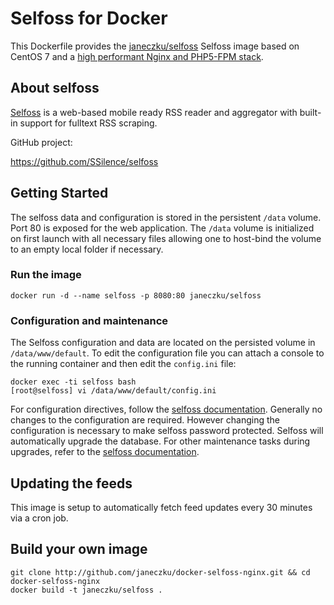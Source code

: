 # Selfoss for Docker

This Dockerfile provides the [janeczku/selfoss](https://registry.hub.docker.com/u/janeczku/selfoss/) Selfoss image based on CentOS 7 and a [high performant Nginx and PHP5-FPM stack](https://github.com/million12/docker-nginx-php).

## About selfoss

[Selfoss](http://selfoss.aditu.de/) is a web-based mobile ready RSS reader and aggregator with built-in support for fulltext RSS scraping.

GitHub project:

https://github.com/SSilence/selfoss

## Getting Started

The selfoss data and configuration is stored in the persistent `/data` volume. Port 80 is exposed for the web application.
The `/data` volume is initialized on first launch with all necessary files allowing one to host-bind the volume to an empty local folder if necessary.

### Run the image

    docker run -d --name selfoss -p 8080:80 janeczku/selfoss

### Configuration and maintenance

The Selfoss configuration and data are located on the persisted volume in `/data/www/default`. To edit the configuration file you can attach a console to the running container and then edit the `config.ini` file:

	docker exec -ti selfoss bash
	[root@selfoss] vi /data/www/default/config.ini
	
For configuration directives, follow the [selfoss documentation](http://selfoss.aditu.de/#documentation). Generally no changes to the configuration are required. However changing the configuration is necessary to make selfoss password protected.
Selfoss will automatically upgrade the database. For other maintenance tasks during upgrades, refer to the [selfoss documentation](http://selfoss.aditu.de/#documentation).

## Updating the feeds

This image is setup to automatically fetch feed updates every 30 minutes via a cron job.

## Build your own image

    git clone http://github.com/janeczku/docker-selfoss-nginx.git && cd docker-selfoss-nginx
    docker build -t janeczku/selfoss .
